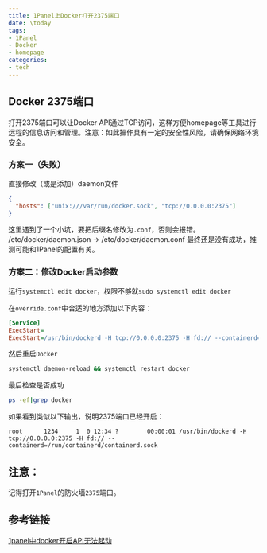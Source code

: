 ```yaml
---
title: 1Panel上Docker打开2375端口
date: \today
tags: 
- 1Panel
- Docker
- homepage
categories: 
- tech
---
```


## Docker 2375端口

打开2375端口可以让Docker API通过TCP访问，这样方便homepage等工具进行远程的信息访问和管理。注意：如此操作具有一定的安全性风险，请确保网络环境安全。

### 方案一（失败）
直接修改（或是添加）daemon文件
```json
{
  "hosts": ["unix:///var/run/docker.sock", "tcp://0.0.0.0:2375"]
}
```
这里遇到了一个小坑，要把后缀名修改为`.conf`，否则会报错。
/etc/docker/daemon.json -> /etc/docker/daemon.conf
最终还是没有成功，推测可能和1Panel的配置有关。

### 方案二：修改Docker启动参数

运行`systemctl edit docker`，权限不够就`sudo systemctl edit docker`

在`override.conf`中合适的地方添加以下内容：
```ini
[Service]
ExecStart=
ExecStart=/usr/bin/dockerd -H tcp://0.0.0.0:2375 -H fd:// --containerd=/run/containerd/containerd.sock
```

然后重启`Docker`
```bash
systemctl daemon-reload && systemctl restart docker
```

最后检查是否成功
```bash
ps -ef|grep docker
```
如果看到类似以下输出，说明2375端口已经开启：
```
root      1234     1  0 12:34 ?        00:00:01 /usr/bin/dockerd -H tcp://0.0.0.0:2375 -H fd:// --containerd=/run/containerd/containerd.sock
``` 

## 注意：
记得打开`1Panel`的防火墙`2375`端口。

## 参考链接

[1panel中docker开启API无法起动](https://bbs.fit2cloud.com/t/topic/10137/5)
